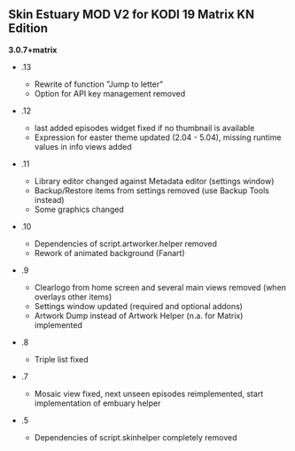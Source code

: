 ## Skin Estuary MOD V2 for KODI 19 Matrix KN Edition

<B>3.0.7+matrix</B>

- .13 
  * Rewrite of function "Jump to letter"
  * Option for API key management removed
  

- .12 
  * last added episodes widget fixed if no thumbnail is available
  * Expression for easter theme updated (2.04 - 5.04), missing runtime values in info views added
  

- .11
  * Library editor changed against Metadata editor (settings window)
  * Backup/Restore items from settings removed (use Backup Tools instead)
  * Some graphics changed
    

- .10
  * Dependencies of script.artworker.helper removed
  * Rework of animated background (Fanart)

    
- .9
  * Clearlogo from home screen and several main views removed (when overlays other items)
  * Settings window updated (required and optional addons)
  * Artwork Dump instead of Artwork Helper (n.a. for Matrix) implemented


- .8
  * Triple list fixed


- .7        
  * Mosaic view fixed, next unseen episodes reimplemented, start implementation of embuary helper


- .5
  * Dependencies of script.skinhelper completely removed
